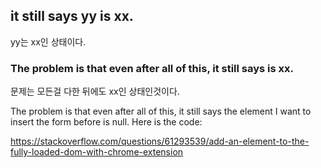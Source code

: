 ## it still says yy is xx.


yy는 xx인 상태이다.

### The problem is that even after all of this, it still says is xx.

문제는 모든걸 다한 뒤에도 xx인 상태인것이다.

 The problem is that even after all of this, it still says the element I want to insert the form before is null. Here is the code:

 https://stackoverflow.com/questions/61293539/add-an-element-to-the-fully-loaded-dom-with-chrome-extension
